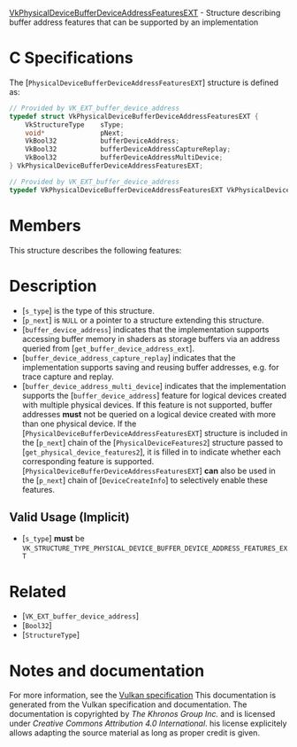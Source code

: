 [VkPhysicalDeviceBufferDeviceAddressFeaturesEXT](https://www.khronos.org/registry/vulkan/specs/1.3-extensions/man/html/VkPhysicalDeviceBufferDeviceAddressFeaturesEXT.html) - Structure describing buffer address features that can be supported by an implementation

# C Specifications
The [`PhysicalDeviceBufferDeviceAddressFeaturesEXT`] structure is
defined as:
```c
// Provided by VK_EXT_buffer_device_address
typedef struct VkPhysicalDeviceBufferDeviceAddressFeaturesEXT {
    VkStructureType    sType;
    void*              pNext;
    VkBool32           bufferDeviceAddress;
    VkBool32           bufferDeviceAddressCaptureReplay;
    VkBool32           bufferDeviceAddressMultiDevice;
} VkPhysicalDeviceBufferDeviceAddressFeaturesEXT;
```

```c
// Provided by VK_EXT_buffer_device_address
typedef VkPhysicalDeviceBufferDeviceAddressFeaturesEXT VkPhysicalDeviceBufferAddressFeaturesEXT;
```

# Members
This structure describes the following features:

# Description
- [`s_type`] is the type of this structure.
- [`p_next`] is `NULL` or a pointer to a structure extending this structure.
- [`buffer_device_address`] indicates that the implementation supports accessing buffer memory in shaders as storage buffers via an address queried from [`get_buffer_device_address_ext`].
- [`buffer_device_address_capture_replay`] indicates that the implementation supports saving and reusing buffer addresses, e.g. for trace capture and replay.
- [`buffer_device_address_multi_device`] indicates that the implementation supports the [`buffer_device_address`] feature for logical devices created with multiple physical devices. If this feature is not supported, buffer addresses  **must**  not be queried on a logical device created with more than one physical device.
If the [`PhysicalDeviceBufferDeviceAddressFeaturesEXT`] structure is included in the [`p_next`] chain of the
[`PhysicalDeviceFeatures2`] structure passed to
[`get_physical_device_features2`], it is filled in to indicate whether each
corresponding feature is supported.
[`PhysicalDeviceBufferDeviceAddressFeaturesEXT`] **can**  also be used in the [`p_next`] chain of
[`DeviceCreateInfo`] to selectively enable these features.
## Valid Usage (Implicit)
-  [`s_type`] **must**  be `VK_STRUCTURE_TYPE_PHYSICAL_DEVICE_BUFFER_DEVICE_ADDRESS_FEATURES_EXT`

# Related
- [`VK_EXT_buffer_device_address`]
- [`Bool32`]
- [`StructureType`]

# Notes and documentation
For more information, see the [Vulkan specification](https://www.khronos.org/registry/vulkan/specs/1.3-extensions/html/vkspec.html)
This documentation is generated from the Vulkan specification and documentation.
The documentation is copyrighted by *The Khronos Group Inc.* and is licensed under *Creative Commons Attribution 4.0 International*.
his license explicitely allows adapting the source material as long as proper credit is given.
        